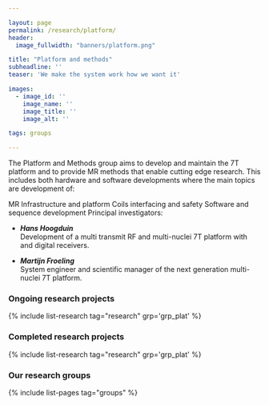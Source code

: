 ```yaml
---

layout: page
permalink: /research/platform/
header:
  image_fullwidth: "banners/platform.png"

title: "Platform and methods"
subheadline: ''
teaser: 'We make the system work how we want it'

images:
  - image_id: ''
    image_name: ''
    image_title: ''
    image_alt: ''  

tags: groups

---
```


The Platform and Methods group aims to develop and maintain the 7T platform and to provide MR methods that enable cutting edge research. This includes both hardware and software developments where the main topics are development of:

MR Infrastructure and platform
Coils interfacing and safety
Software and sequence development
Principal investigators:

- ***Hans Hoogduin***  
Development of a multi transmit RF and multi-nuclei 7T platform with and digital receivers.

- ***Martijn Froeling***  
System engineer and scientific manager of the next generation multi-nuclei 7T platform.

### Ongoing research projects

{% include list-research tag="research" grp='grp_plat' %}

### Completed research projects

{% include list-research tag="research" grp='grp_plat' %}

### Our research groups

{% include list-pages tag="groups" %}
